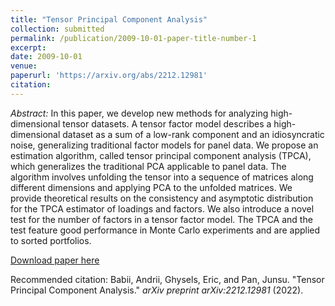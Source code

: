 ```yaml
---
title: "Tensor Principal Component Analysis"
collection: submitted
permalink: /publication/2009-10-01-paper-title-number-1
excerpt:
date: 2009-10-01
venue:
paperurl: 'https://arxiv.org/abs/2212.12981'
citation:
---
```

*Abstract:* In this paper, we develop new methods for analyzing high-dimensional tensor datasets. A tensor factor model describes a high-dimensional dataset as a sum of a low-rank component and an idiosyncratic noise, generalizing traditional factor models for panel data. We propose an estimation algorithm, called tensor principal component analysis (TPCA), which generalizes the traditional PCA applicable to panel data. The algorithm involves unfolding the tensor into a sequence of matrices along different dimensions and applying PCA to the unfolded matrices. We provide theoretical results on the consistency and asymptotic distribution for the TPCA estimator of loadings and factors. We also introduce a novel test for the number of factors in a tensor factor model. The TPCA and the test feature good performance in Monte Carlo experiments and are applied to sorted portfolios.

[Download paper here](https://arxiv.org/abs/2212.12981)

Recommended citation: Babii, Andrii, Ghysels, Eric, and Pan, Junsu. "Tensor Principal Component Analysis." *arXiv preprint arXiv:2212.12981* (2022).
